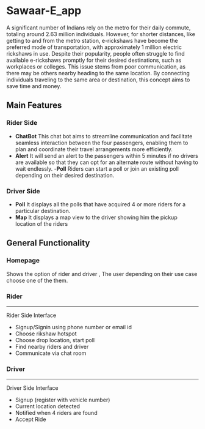# Sawaar-E_app
A significant number of Indians rely on the metro for their daily commute, totaling around 2.63 million individuals. However, for shorter distances, like getting to and from the metro station, e-rickshaws have become the preferred mode of transportation, with approximately 1 million electric rickshaws in use. Despite their popularity, people often struggle to find available e-rickshaws promptly for their desired destinations, such as workplaces or colleges. This issue stems from poor communication, as there may be others nearby heading to the same location. By connecting individuals traveling to the same area or destination, this concept aims to save time and money.

## Main Features
### Rider Side
- __ChatBot__
This chat bot aims to streamline communication and facilitate seamless interaction between the four passengers, enabling them to plan and coordinate their travel arrangements more efficiently.
- __Alert__
It will send an alert to the passengers within 5 minutes if no drivers are available so that they can opt for an alternate route without having to wait endlessly.
-__Poll__
Riders can start a poll or join an existing poll depending on their desired destination.
### Driver Side
- __Poll__
It displays all the polls that have acquired 4 or more riders for a particular destination.
- __Map__
It displays a map view to the driver showing him the pickup location of the riders 

## General Functionality
### Homepage
Shows the option of rider and driver , The user depending on their use case choose one of the them.
### Rider
***
Rider Side Interface
  * Signup/Signin using phone number or email id
  * Choose rikshaw hotspot
  * Choose drop location, start poll
  * Find nearby riders and driver 
  * Communicate via chat room
### Driver
***
Driver Side Interface
  * Signup (register with vehicle number)
  * Current location detected
  * Notified  when 4 riders are found
  * Accept  Ride

